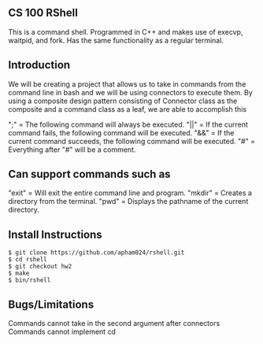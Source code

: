 ## CS 100 RShell
This is a command shell. Programmed in C++ and makes use of execvp, waitpid, and fork.
Has the same functionality as a regular terminal.

## Introduction
We will be creating a project that allows us to take in commands from the 
command line in bash and we will be using connectors to execute them. By using a composite
design pattern consisting of Connector class as the composite and a command class as a leaf,
we are able to accomplish this

";" = The following command will always be executed.
"||" = If the current command fails, the following command will be executed.
"&&" = If the current command succeeds, the following command will be executed.
"#" = Everything after "#" will be a comment.

## Can support commands such as
"exit" = Will exit the entire command line and program.
"mkdir" = Creates a directory from the terminal.
"pwd" = Displays the pathname of the current directory. 

## Install Instructions
    $ git clone https://github.com/apham024/rshell.git
    $ cd rshell
    $ git checkout hw2
    $ make
    $ bin/rshell
    
## Bugs/Limitations
Commands cannot take in the second argument after connectors 
    Commands cannot implement cd 

